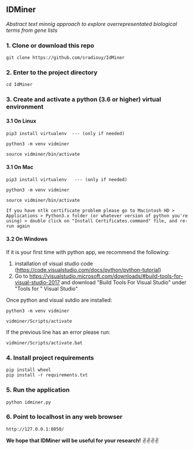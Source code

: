 
## IDMiner


*Abstract text minnig approach to explore overrepresentated biological terms from gene lists*



### 1. Clone or download this repo

```
git clone https://github.com/sradiouy/IdMiner
```

### 2. Enter to the project directory

```
cd IdMiner
```

### 3. Create and activate a python (3.6 or higher) virtual environment  


#### 3.1 On Linux

```
pip3 install virtualenv  --- (only if needed)

python3 -m venv vidminer

source vidminer/bin/activate
````

#### 3.1 On Mac

```
pip3 install virtualenv   --- (only if needed)

python3 -m venv vidminer

source vidminer/bin/activate

If you have ntlk certificate problem please go to Macintosh HD > Applications > Python3.x folder (or whatever version of python you're using) > double click on "Install Certificates.command" file, and re-run again
````

#### 3.2 On Windows 
 
 If it is your first time with python app, we recommend the following: 
  
  1. installation of visual studio code (https://code.visualstudio.com/docs/python/python-tutorial)
  1. Go to https://visualstudio.microsoft.com/downloads/#build-tools-for-visual-studio-2017 and download "Build Tools For Visual Studio" under "Tools for " Visual Studio"

Once python and visual sutdio are installed:

```
python3 -m venv vidminer

vidminer/Scripts/activate 
````
If the previous line has an error please run:

```
vidminer/Scripts/activate.bat 

```

### 4. Install project requirements

```
pip install wheel
pip install -r requirements.txt
```

### 5. Run the application

```
python idminer.py
```

### 6. Point to localhost in any web browser

````
http://127.0.0.1:8050/
````


**We hope that IDMiner will be useful for your research!** :v::v::v::v:
